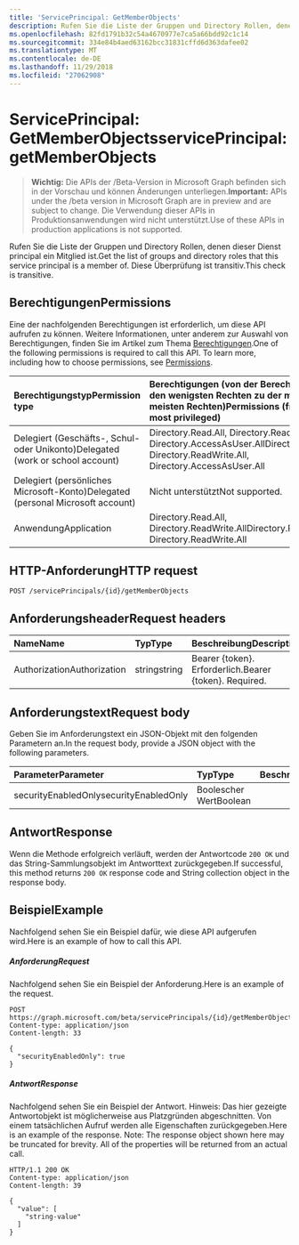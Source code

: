 ```yaml
---
title: 'ServicePrincipal: GetMemberObjects'
description: Rufen Sie die Liste der Gruppen und Directory Rollen, denen dieser Dienst principal ein Mitglied ist.  Diese Überprüfung ist transitiv.
ms.openlocfilehash: 82fd1791b32c54a4670977e7ca5a66bdd92c1c14
ms.sourcegitcommit: 334e84b4aed63162bcc31831cffd6d363dafee02
ms.translationtype: MT
ms.contentlocale: de-DE
ms.lasthandoff: 11/29/2018
ms.locfileid: "27062908"
---
```

# <a name="serviceprincipal-getmemberobjects"></a><span data-ttu-id="4781d-104">ServicePrincipal: GetMemberObjects</span><span class="sxs-lookup"><span data-stu-id="4781d-104">servicePrincipal: getMemberObjects</span></span>

> <span data-ttu-id="4781d-105">**Wichtig:** Die APIs der /Beta-Version in Microsoft Graph befinden sich in der Vorschau und können Änderungen unterliegen.</span><span class="sxs-lookup"><span data-stu-id="4781d-105">**Important:** APIs under the /beta version in Microsoft Graph are in preview and are subject to change.</span></span> <span data-ttu-id="4781d-106">Die Verwendung dieser APIs in Produktionsanwendungen wird nicht unterstützt.</span><span class="sxs-lookup"><span data-stu-id="4781d-106">Use of these APIs in production applications is not supported.</span></span>

<span data-ttu-id="4781d-107">Rufen Sie die Liste der Gruppen und Directory Rollen, denen dieser Dienst principal ein Mitglied ist.</span><span class="sxs-lookup"><span data-stu-id="4781d-107">Get the list of groups and directory roles that this service principal is a member of.</span></span>  <span data-ttu-id="4781d-108">Diese Überprüfung ist transitiv.</span><span class="sxs-lookup"><span data-stu-id="4781d-108">This check is transitive.</span></span>

## <a name="permissions"></a><span data-ttu-id="4781d-109">Berechtigungen</span><span class="sxs-lookup"><span data-stu-id="4781d-109">Permissions</span></span>
<span data-ttu-id="4781d-p104">Eine der nachfolgenden Berechtigungen ist erforderlich, um diese API aufrufen zu können. Weitere Informationen, unter anderem zur Auswahl von Berechtigungen, finden Sie im Artikel zum Thema [Berechtigungen](/graph/permissions-reference).</span><span class="sxs-lookup"><span data-stu-id="4781d-p104">One of the following permissions is required to call this API. To learn more, including how to choose permissions, see [Permissions](/graph/permissions-reference).</span></span>

|<span data-ttu-id="4781d-112">Berechtigungstyp</span><span class="sxs-lookup"><span data-stu-id="4781d-112">Permission type</span></span>      | <span data-ttu-id="4781d-113">Berechtigungen (von der Berechtigung mit den wenigsten Rechten zu der mit den meisten Rechten)</span><span class="sxs-lookup"><span data-stu-id="4781d-113">Permissions (from least to most privileged)</span></span>              |
|:--------------------|:---------------------------------------------------------|
|<span data-ttu-id="4781d-114">Delegiert (Geschäfts-, Schul- oder Unikonto)</span><span class="sxs-lookup"><span data-stu-id="4781d-114">Delegated (work or school account)</span></span> | <span data-ttu-id="4781d-115">Directory.Read.All, Directory.ReadWrite.All, Directory.AccessAsUser.All</span><span class="sxs-lookup"><span data-stu-id="4781d-115">Directory.Read.All, Directory.ReadWrite.All, Directory.AccessAsUser.All</span></span>    |
|<span data-ttu-id="4781d-116">Delegiert (persönliches Microsoft-Konto)</span><span class="sxs-lookup"><span data-stu-id="4781d-116">Delegated (personal Microsoft account)</span></span> | <span data-ttu-id="4781d-117">Nicht unterstützt</span><span class="sxs-lookup"><span data-stu-id="4781d-117">Not supported.</span></span>    |
|<span data-ttu-id="4781d-118">Anwendung</span><span class="sxs-lookup"><span data-stu-id="4781d-118">Application</span></span> | <span data-ttu-id="4781d-119">Directory.Read.All, Directory.ReadWrite.All</span><span class="sxs-lookup"><span data-stu-id="4781d-119">Directory.Read.All, Directory.ReadWrite.All</span></span> |

## <a name="http-request"></a><span data-ttu-id="4781d-120">HTTP-Anforderung</span><span class="sxs-lookup"><span data-stu-id="4781d-120">HTTP request</span></span>
<!-- { "blockType": "ignored" } -->
```http
POST /servicePrincipals/{id}/getMemberObjects

```
## <a name="request-headers"></a><span data-ttu-id="4781d-121">Anforderungsheader</span><span class="sxs-lookup"><span data-stu-id="4781d-121">Request headers</span></span>
| <span data-ttu-id="4781d-122">Name</span><span class="sxs-lookup"><span data-stu-id="4781d-122">Name</span></span>       | <span data-ttu-id="4781d-123">Typ</span><span class="sxs-lookup"><span data-stu-id="4781d-123">Type</span></span> | <span data-ttu-id="4781d-124">Beschreibung</span><span class="sxs-lookup"><span data-stu-id="4781d-124">Description</span></span>|
|:---------------|:--------|:----------|
| <span data-ttu-id="4781d-125">Authorization</span><span class="sxs-lookup"><span data-stu-id="4781d-125">Authorization</span></span>  | <span data-ttu-id="4781d-126">string</span><span class="sxs-lookup"><span data-stu-id="4781d-126">string</span></span>  | <span data-ttu-id="4781d-p105">Bearer {token}. Erforderlich.</span><span class="sxs-lookup"><span data-stu-id="4781d-p105">Bearer {token}. Required.</span></span> |

## <a name="request-body"></a><span data-ttu-id="4781d-129">Anforderungstext</span><span class="sxs-lookup"><span data-stu-id="4781d-129">Request body</span></span>
<span data-ttu-id="4781d-130">Geben Sie im Anforderungstext ein JSON-Objekt mit den folgenden Parametern an.</span><span class="sxs-lookup"><span data-stu-id="4781d-130">In the request body, provide a JSON object with the following parameters.</span></span>

| <span data-ttu-id="4781d-131">Parameter</span><span class="sxs-lookup"><span data-stu-id="4781d-131">Parameter</span></span>    | <span data-ttu-id="4781d-132">Typ</span><span class="sxs-lookup"><span data-stu-id="4781d-132">Type</span></span>   |<span data-ttu-id="4781d-133">Beschreibung</span><span class="sxs-lookup"><span data-stu-id="4781d-133">Description</span></span>|
|:---------------|:--------|:----------|
|<span data-ttu-id="4781d-134">securityEnabledOnly</span><span class="sxs-lookup"><span data-stu-id="4781d-134">securityEnabledOnly</span></span>|<span data-ttu-id="4781d-135">Boolescher Wert</span><span class="sxs-lookup"><span data-stu-id="4781d-135">Boolean</span></span>||

## <a name="response"></a><span data-ttu-id="4781d-136">Antwort</span><span class="sxs-lookup"><span data-stu-id="4781d-136">Response</span></span>

<span data-ttu-id="4781d-137">Wenn die Methode erfolgreich verläuft, werden der Antwortcode `200 OK` und das String-Sammlungsobjekt im Antworttext zurückgegeben.</span><span class="sxs-lookup"><span data-stu-id="4781d-137">If successful, this method returns `200 OK` response code and String collection object in the response body.</span></span>

## <a name="example"></a><span data-ttu-id="4781d-138">Beispiel</span><span class="sxs-lookup"><span data-stu-id="4781d-138">Example</span></span>
<span data-ttu-id="4781d-139">Nachfolgend sehen Sie ein Beispiel dafür, wie diese API aufgerufen wird.</span><span class="sxs-lookup"><span data-stu-id="4781d-139">Here is an example of how to call this API.</span></span>
##### <a name="request"></a><span data-ttu-id="4781d-140">Anforderung</span><span class="sxs-lookup"><span data-stu-id="4781d-140">Request</span></span>
<span data-ttu-id="4781d-141">Nachfolgend sehen Sie ein Beispiel der Anforderung.</span><span class="sxs-lookup"><span data-stu-id="4781d-141">Here is an example of the request.</span></span>
<!-- {
  "blockType": "request",
  "name": "serviceprincipal_getmemberobjects"
}-->
```http
POST https://graph.microsoft.com/beta/servicePrincipals/{id}/getMemberObjects
Content-type: application/json
Content-length: 33

{
  "securityEnabledOnly": true
}
```

##### <a name="response"></a><span data-ttu-id="4781d-142">Antwort</span><span class="sxs-lookup"><span data-stu-id="4781d-142">Response</span></span>
<span data-ttu-id="4781d-p106">Nachfolgend sehen Sie ein Beispiel der Antwort. Hinweis: Das hier gezeigte Antwortobjekt ist möglicherweise aus Platzgründen abgeschnitten. Von einem tatsächlichen Aufruf werden alle Eigenschaften zurückgegeben.</span><span class="sxs-lookup"><span data-stu-id="4781d-p106">Here is an example of the response. Note: The response object shown here may be truncated for brevity. All of the properties will be returned from an actual call.</span></span>
<!-- {
  "blockType": "response",
  "truncated": true,
  "@odata.type": "string",
  "isCollection": true
} -->
```http
HTTP/1.1 200 OK
Content-type: application/json
Content-length: 39

{
  "value": [
    "string-value"
  ]
}
```

<!-- uuid: 8fcb5dbc-d5aa-4681-8e31-b001d5168d79
2015-10-25 14:57:30 UTC -->
<!-- {
  "type": "#page.annotation",
  "description": "servicePrincipal: getMemberObjects",
  "keywords": "",
  "section": "documentation",
  "tocPath": ""
}-->